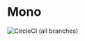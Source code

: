 # Mono


![CircleCI (all branches)](https://img.shields.io/circleci/project/github/lukahartwig/mono.svg)
